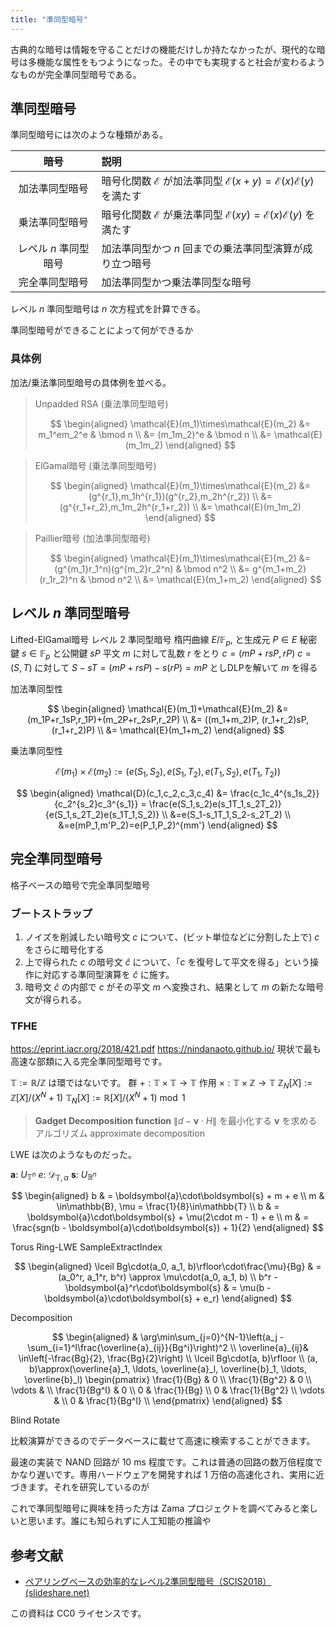 ```yaml
---
title: "準同型暗号"
---
```


古典的な暗号は情報を守ることだけの機能だけしか持たなかったが、現代的な暗号は多機能な属性をもつようになった。その中でも実現すると社会が変わるようなものが完全準同型暗号である。

## 準同型暗号
準同型暗号には次のような種類がある。

| 暗号 | 説明 |
| :--: | :-- |
| 加法準同型暗号 | 暗号化関数 $\mathcal{E}$ が加法準同型 $\mathcal{E}(x + y) = \mathcal{E}(x)\mathcal{E}(y)$ を満たす |
| 乗法準同型暗号 | 暗号化関数 $\mathcal{E}$ が乗法準同型 $\mathcal{E}(xy) = \mathcal{E}(x)\mathcal{E}(y)$ を満たす |
| レベル $n$ 準同型暗号 | 加法準同型かつ $n$ 回までの乗法準同型演算が成り立つ暗号 |
| 完全準同型暗号 | 加法準同型かつ乗法準同型な暗号 |

レベル $n$ 準同型暗号は $n$ 次方程式を計算できる。

準同型暗号ができることによって何ができるか

### 具体例
加法/乗法準同型暗号の具体例を並べる。

> Unpadded RSA (乗法準同型暗号)
>
> $$
\begin{aligned}
\mathcal{E}(m_1)\times\mathcal{E}(m_2) &= m_1^em_2^e & \bmod n \\
&= (m_1m_2)^e & \bmod n \\
&= \mathcal{E}(m_1m_2)
\end{aligned}
$$

> ElGamal暗号 (乗法準同型暗号)
>
> $$
\begin{aligned}
\mathcal{E}(m_1)\times\mathcal{E}(m_2) &= (g^{r_1},m_1h^{r_1})(g^{r_2},m_2h^{r_2}) \\
&= (g^{r_1+r_2},m_1m_2h^{r_1+r_2}) \\
&= \mathcal{E}(m_1m_2)
\end{aligned}
$$

> Paillier暗号 (加法準同型暗号)
>
> $$
\begin{aligned}
\mathcal{E}(m_1)\times\mathcal{E}(m_2) &= (g^{m_1}r_1^n)(g^{m_2}r_2^n) & \bmod n^2 \\
&= g^{m_1+m_2}(r_1r_2)^n & \bmod n^2 \\
&= \mathcal{E}(m_1+m_2)
\end{aligned}
$$

## レベル $n$ 準同型暗号
Lifted-ElGamal暗号
レベル $2$ 準同型暗号
楕円曲線 $E/\mathbb{F}_p$, と生成元 $P\in E$
秘密鍵 $s\in\mathbb{F}_p$ と公開鍵 $sP$
平文 $m$ に対して乱数 $r$ をとり $c=(mP+rsP, rP)$
$c = (S, T)$ に対して $S-sT = (mP+rsP)-s(rP)=mP$ としDLPを解いて $m$ を得る

加法準同型性

$$
\begin{aligned}
\mathcal{E}(m_1)+\mathcal{E}(m_2) &= (m_1P+r_1sP,r_1P)+(m_2P+r_2sP,r_2P) \\
&= ((m_1+m_2)P, (r_1+r_2)sP, (r_1+r_2)P) \\
&= \mathcal{E}(m_1+m_2)
\end{aligned}
$$

乗法準同型性

$$
\mathcal{E}(m_1)\times\mathcal{E}(m_2) := (e(S_1, S_2), e(S_1, T_2), e(T_1, S_2), e(T_1, T_2))
$$

$$
\begin{aligned}
\mathcal{D}(c_1,c_2,c_3,c_4) &= \frac{c_1c_4^{s_1s_2}}{c_2^{s_2}c_3^{s_1}} = \frac{e(S_1,s_2)e(s_1T_1,s_2T_2)}{e(S_1,s_2T_2)e(s_1T_1,S_2)} \\
&=e(S_1-s_1T_1,S_2-s_2T_2) \\
&=e(mP_1,m'P_2)=e(P_1,P_2)^{mm'}
\end{aligned}
$$




## 完全準同型暗号
格子ベースの暗号で完全準同型暗号

### ブートストラップ
1. ノイズを削減したい暗号文 $c$ について、(ビット単位などに分割した上で) $c$ をさらに暗号化する
2. 上で得られた $c$ の暗号文 $\hat{c}$ について、「$c$ を復号して平文を得る」という操作に対応する準同型演算を $\hat{c}$ に施す。
3. 暗号文 $\hat{c}$ の内部で $c$ がその平文 $m$ へ変換され、結果として $m$ の新たな暗号文が得られる。


### TFHE
https://eprint.iacr.org/2018/421.pdf
https://nindanaoto.github.io/
現状で最も高速な部類に入る完全準同型暗号です。

$\mathbb{T} := \mathbb{R}/\mathbb{Z}$ は環ではないです。
群 $+:\mathbb{T}\times\mathbb{T}\to\mathbb{T}$
作用 $\times:\mathbb{T}\times\mathbb{Z}\to\mathbb{T}$
$\mathbb{Z}_N[X] := \mathbb{Z}[X]/(X^N + 1)$
$\mathbb{T}_N[X] := \mathbb{R}[X]/(X^N + 1)\bmod 1$

> **Gadget Decomposition function**
> $\|d - \boldsymbol{v}\cdot H\|$ を最小化する $\boldsymbol{v}$ を求めるアルゴリズム
approximate decomposition

LWE は次のようなものだった。

$\boldsymbol{a}$: $U_{\mathbb{T}^n}$
$e$: $\mathcal{D}_{\mathbb{T},\alpha}$
$\boldsymbol{s}$: $U_{\mathbb{B}^n}$

$$
\begin{aligned}
b & = \boldsymbol{a}\cdot\boldsymbol{s} + m + e \\
m & \in\mathbb{B}, \mu = \frac{1}{8}\in\mathbb{T} \\
b & = \boldsymbol{a}\cdot\boldsymbol{s} + \mu(2\cdot m - 1) + e \\
m & = \frac{sgn(b - \boldsymbol{a}\cdot\boldsymbol{s}) + 1}{2}
\end{aligned}
$$

Torus Ring-LWE
SampleExtractIndex

$$
\begin{aligned}
\lceil Bg\cdot(a_0, a_1, b)\rfloor\cdot\frac{\mu}{Bg} & = (a_0^r, a_1^r, b^r) \approx \mu\cdot(a_0, a_1, b) \\
b^r - \boldsymbol{a}^r\cdot\boldsymbol{s} & = \mu(b - \boldsymbol{a}\cdot\boldsymbol{s} + e_r)
\end{aligned}
$$

Decomposition

$$
\begin{aligned}
& \arg\min\sum_{j=0}^{N-1}\left(a_j - \sum_{i=1}^l\frac{\overline{a}_{ij}}{Bg^i}\right)^2 \\
\overline{a}_{ij}& \in\left[-\frac{Bg}{2}, \frac{Bg}{2}\right) \\
\lceil Bg\cdot(a, b)\rfloor \\
(a, b)\approx(\overline{a}_1, \ldots, \overline{a}_l, \overline{b}_1, \ldots, \overline{b}_l)
\begin{pmatrix}
\frac{1}{Bg} & 0 \\
\frac{1}{Bg^2} & 0 \\
\vdots & \\
\frac{1}{Bg^l} & 0 \\
0 & \frac{1}{Bg} \\
0 & \frac{1}{Bg^2} \\
\vdots & \\
0 & \frac{1}{Bg^l} \\
\end{pmatrix}
\end{aligned}
$$

Blind Rotate

比較演算ができるのでデータベースに載せて高速に検索することができます。

最速の実装で NAND 回路が 10 ms 程度です。これは普通の回路の数万倍程度でかなり遅いです。専用ハードウェアを開発すれば 1 万倍の高速化され、実用に近づきます。それを研究しているのが



これで準同型暗号に興味を持った方は Zama プロジェクトを調べてみると楽しいと思います。誰にも知られずに人工知能の推論や

## 参考文献

- [ペアリングベースの効率的なレベル2準同型暗号（SCIS2018） (slideshare.net)](https://www.slideshare.net/herumi/2scis2018)

この資料は CC0 ライセンスです。